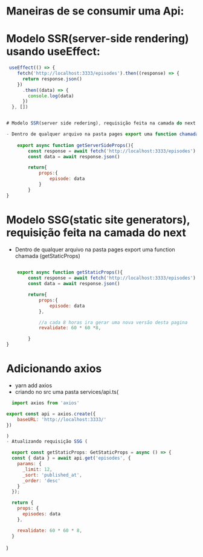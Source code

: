 # Maneiras de se consumir uma Api:

# Modelo SSR(server-side rendering) usando useEffect:
```js
 useEffect(() => {
    fetch('http://localhost:3333/episodes').then((response) => {
      return response.json()
    })
      .then((data) => {
        console.log(data)
      })
  }, [])


# Modelo SSR(server side redering), requisição feita na camada do next

- Dentro de qualquer arquivo na pasta pages export uma function chamada (getServerSideProps)
     
    export async function getServerSideProps(){
        const response = await fetch('http://localhost:3333/episodes')
        const data = await response.json()

        return{
            props:{
                episode: data
            }
        }
}

```

# Modelo SSG(static site generators), requisição feita na camada do next

- Dentro de qualquer arquivo na pasta pages export uma function chamada (getStaticProps)

```js
     
    export async function getStaticProps(){
        const response = await fetch('http://localhost:3333/episodes')
        const data = await response.json()

        return{
            props:{
                episode: data
            },

            //a cada 8 horas ira gerar uma nova versão desta pagina
            revalidate: 60 * 60 *8,

        }
}

```

# Adicionando axios
- yarn add axios
- criando no src uma pasta services/api.ts(

```js
  import axios from 'axios'

export const api = axios.create({
    baseURL: 'http://localhost:3333/'
})

)
- Atualizando requisição SSG (

  export const getStaticProps: GetStaticProps = async () => {
  const { data } = await api.get('episodes', {
    params: {
      _limit: 12,
      _sort: 'published_at',
      _order: 'desc'
    }
  });

  return {
    props: {
      episodes: data
    },

    revalidate: 60 * 60 * 8,
  }
  ```
)

